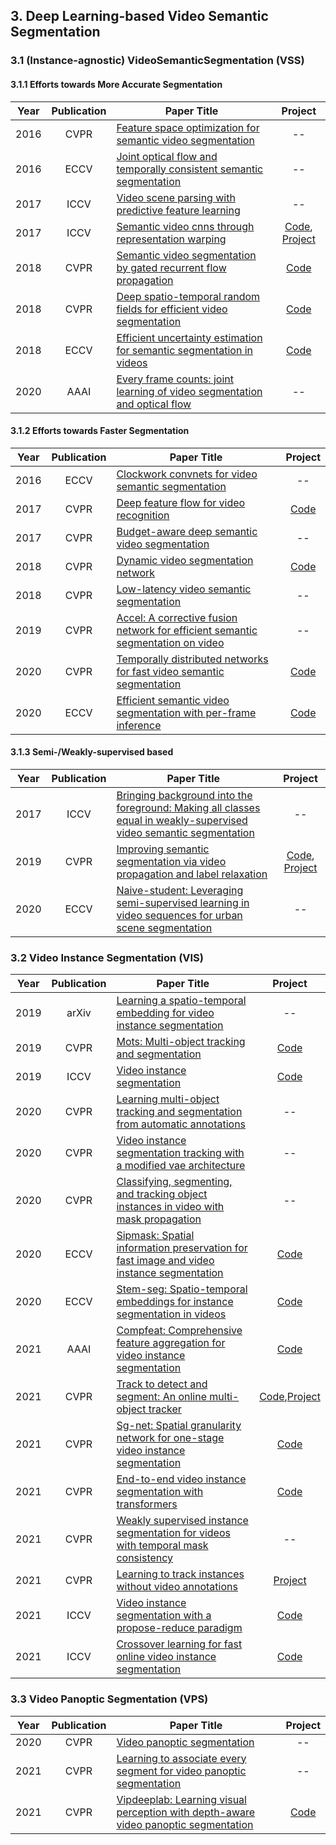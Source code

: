 ## 3. Deep Learning-based Video Semantic Segmentation

### 3.1 (Instance-agnostic) VideoSemanticSegmentation (VSS)

#### 3.1.1 Efforts towards More Accurate Segmentation

| Year | Publication | Paper Title                                                  |                           Project                            |
| ---- | :---------: | ------------------------------------------------------------ | :----------------------------------------------------------: |
| 2016 |    CVPR     | [Feature space optimization for semantic video segmentation](https://ieeexplore.ieee.org/document/7780714) |                              --                              |
| 2016 |    ECCV     | [Joint optical flow and temporally consistent semantic segmentation](https://arxiv.org/pdf/1607.07716.pdf) |                              --                              |
| 2017 |    ICCV     | [Video scene parsing with predictive feature learning](https://ieeexplore.ieee.org/document/8237857) |                              --                              |
| 2017 |    ICCV     | [Semantic video cnns through representation warping](https://arxiv.org/pdf/1708.03088.pdf) | [Code](https://github.com/raghudeep/netwarp_public), [Project](http://segmentation.is.tuebingen.mpg.de/netwarp/) |
| 2018 |    CVPR     | [Semantic video segmentation by gated recurrent flow propagation](https://arxiv.org/pdf/1612.08871.pdf) |          [Code](https://github.com/D-Nilsson/GRFP)           |
| 2018 |    CVPR     | [Deep spatio-temporal random fields for efficient video segmentation](https://openaccess.thecvf.com/content_cvpr_2018/papers/Chandra_Deep_Spatio-Temporal_Random_CVPR_2018_paper.pdf) |    [Code](https://github.com/siddharthachandra/gcrf-v3.0)    |
| 2018 |    ECCV     | [Efficient uncertainty estimation for semantic segmentation in videos](https://arxiv.org/pdf/1807.11037.pdf) | [Code](https://github.com/andyhahaha/Efficient-Uncertainty-Video-Segmentation) |
| 2020 |    AAAI     | [Every frame counts: joint learning of video segmentation and optical flow](https://arxiv.org/pdf/1911.12739.pdf) |                              --                              |

#### 3.1.2 Efforts towards Faster Segmentation

| Year | Publication | Paper Title                                                  |                           Project                            |
| ---- | :---------: | ------------------------------------------------------------ | :----------------------------------------------------------: |
| 2016 |    ECCV     | [Clockwork convnets for video semantic segmentation](https://arxiv.org/pdf/1608.03609.pdf) |                              --                              |
| 2017 |    CVPR     | [Deep feature flow for video recognition](https://openaccess.thecvf.com/content_cvpr_2017/papers/Zhu_Deep_Feature_Flow_CVPR_2017_paper.pdf) |    [Code](https://github.com/msracver/Deep-Feature-Flow)     |
| 2017 |    CVPR     | [Budget-aware deep semantic video segmentation](https://openaccess.thecvf.com/content_cvpr_2017/papers/Mahasseni_Budget-Aware_Deep_Semantic_CVPR_2017_paper.pdf) |                              --                              |
| 2018 |    CVPR     | [Dynamic video segmentation network](https://openaccess.thecvf.com/content_cvpr_2018/papers/Xu_Dynamic_Video_Segmentation_CVPR_2018_paper.pdf) |         [Code](https://github.com/XUSean0118/DVSNet)         |
| 2018 |    CVPR     | [Low-latency video semantic segmentation](https://openaccess.thecvf.com/content_cvpr_2018/papers/Li_Low-Latency_Video_Semantic_CVPR_2018_paper.pdf) |                              --                              |
| 2019 |    CVPR     | [Accel: A corrective fusion network for efficient semantic segmentation on video](https://arxiv.org/pdf/1807.06667.pdf) |                              --                              |
| 2020 |    CVPR     | [Temporally distributed networks for fast video semantic segmentation](https://arxiv.org/pdf/2004.01800.pdf) |         [Code](https://github.com/feinanshan/TDNet)          |
| 2020 |    ECCV     | [Efficient semantic video segmentation with per-frame inference](https://arxiv.org/pdf/2002.11433.pdf) | [Code](https://github.com/irfanICMLL/ETC-Real-time-Per-frame-Semantic-video-segmentation) |

#### 3.1.3 Semi-/Weakly-supervised based

| Year | Publication | Paper Title                                                  |                           Project                            |
| ---- | :---------: | ------------------------------------------------------------ | :----------------------------------------------------------: |
| 2017 |    ICCV     | [Bringing background into the foreground: Making all classes equal in weakly-supervised video semantic segmentation](https://openaccess.thecvf.com/content_ICCV_2017/papers/Saleh_Bringing_Background_Into_ICCV_2017_paper.pdf) |                              --                              |
| 2019 |    CVPR     | [Improving semantic segmentation via video propagation and label relaxation](https://openaccess.thecvf.com/content_CVPR_2019/papers/Zhu_Improving_Semantic_Segmentation_via_Video_Propagation_and_Label_Relaxation_CVPR_2019_paper.pdf) | [Code](https://github.com/YeLyuUT/SSeg), [Project](https://nv-adlr.github.io/publication/2018-Segmentation) |
| 2020 |    ECCV     | [Naive-student: Leveraging semi-supervised learning in video sequences for urban scene segmentation](https://arxiv.org/pdf/2005.10266.pdf) |                              --                              |

### 3.2 Video Instance Segmentation (VIS)

| Year | Publication | Paper Title                                                  |                           Project                            |
| ---- | :---------: | ------------------------------------------------------------ | :----------------------------------------------------------: |
| 2019 |    arXiv    | [Learning a spatio-temporal embedding for video instance segmentation](https://arxiv.org/pdf/1912.08969.pdf) |                              --                              |
| 2019 |    CVPR     | [Mots: Multi-object tracking and segmentation](abc)          |                           [Code]()                           |
| 2019 |    ICCV     | [Video instance segmentation](https://openaccess.thecvf.com/content_ICCV_2019/papers/Yang_Video_Instance_Segmentation_ICCV_2019_paper.pdf) |     [Code](https://github.com/youtubevos/MaskTrackRCNN)      |
| 2020 |    CVPR     | [Learning multi-object tracking and segmentation from automatic annotations](https://openaccess.thecvf.com/content_CVPR_2020/papers/Porzi_Learning_Multi-Object_Tracking_and_Segmentation_From_Automatic_Annotations_CVPR_2020_paper.pdf) |                              --                              |
| 2020 |    CVPR     | [Video instance segmentation tracking with a modified vae architecture](https://openaccess.thecvf.com/content_CVPR_2020/papers/Lin_Video_Instance_Segmentation_Tracking_With_a_Modified_VAE_Architecture_CVPR_2020_paper.pdf) |                              --                              |
| 2020 |    CVPR     | [Classifying, segmenting, and tracking object instances in video with mask propagation](https://openaccess.thecvf.com/content_CVPR_2020/papers/Bertasius_Classifying_Segmenting_and_Tracking_Object_Instances_in_Video_with_Mask_CVPR_2020_paper.pdf) |                              --                              |
| 2020 |    ECCV     | [Sipmask: Spatial information preservation for fast image and video instance segmentation](https://www.ecva.net/papers/eccv_2020/papers_ECCV/papers/123590001.pdf) |        [Code](https://github.com/JialeCao001/SipMask)        |
| 2020 |    ECCV     | [Stem-seg: Spatio-temporal embeddings for instance segmentation in videos](https://www.ecva.net/papers/eccv_2020/papers_ECCV/papers/123560154.pdf) |         [Code](https://github.com/sabarim/STEm-Seg)          |
| 2021 |    AAAI     | [Compfeat: Comprehensive feature aggregation for video instance segmentation](https://www.aaai.org/AAAI21Papers/AAAI-1143.FuY.pdf) | [Code](https://github.com/SHI-Labs/CompFeat-for-Video-Instance-Segmentation) |
| 2021 |    CVPR     | [Track to detect and segment: An online multi-object tracker](https://openaccess.thecvf.com/content/CVPR2021/papers/Wu_Track_To_Detect_and_Segment_An_Online_Multi-Object_Tracker_CVPR_2021_paper.pdf) | [Code](https://github.com/JialianW/TraDeS),[Project](https://jialianwu.com/projects/TraDeS.html) |
| 2021 |    CVPR     | [Sg-net: Spatial granularity network for one-stage video instance segmentation](https://openaccess.thecvf.com/content/CVPR2021/papers/Liu_SG-Net_Spatial_Granularity_Network_for_One-Stage_Video_Instance_Segmentation_CVPR_2021_paper.pdf) |         [Code](https://github.com/goodproj13/SG-Net)         |
| 2021 |    CVPR     | [End-to-end video instance segmentation with transformers](https://openaccess.thecvf.com/content/CVPR2021/papers/Wang_End-to-End_Video_Instance_Segmentation_With_Transformers_CVPR_2021_paper.pdf) |          [Code](https://github.com/Epiphqny/VisTR)           |
| 2021 |    CVPR     | [Weakly supervised instance segmentation for videos with temporal mask consistency](https://openaccess.thecvf.com/content/CVPR2021/papers/Liu_Weakly_Supervised_Instance_Segmentation_for_Videos_With_Temporal_Mask_Consistency_CVPR_2021_paper.pdf) |                              --                              |
| 2021 |    CVPR     | [Learning to track instances without video annotations](https://openaccess.thecvf.com/content/CVPR2021/papers/Fu_Learning_to_Track_Instances_without_Video_Annotations_CVPR_2021_paper.pdf) | [Project](https://oasisyang.github.io/projects/semi-track/index.html) |
| 2021 |    ICCV     | [Video instance segmentation with a propose-reduce paradigm](https://openaccess.thecvf.com/content/ICCV2021/papers/Lin_Video_Instance_Segmentation_With_a_Propose-Reduce_Paradigm_ICCV_2021_paper.pdf) |   [Code](https://github.com/dvlab-research/ProposeReduce)    |
| 2021 |    ICCV     | [Crossover learning for fast online video instance segmentation](https://arxiv.org/pdf/2104.05970.pdf) |          [Code](https://github.com/hustvl/CrossVIS)          |

### 3.3 Video Panoptic Segmentation (VPS)

| Year | Publication | Paper Title                                                  |                        Project                         |
| ---- | :---------: | ------------------------------------------------------------ | :----------------------------------------------------: |
| 2020 |    CVPR     | [Video panoptic segmentation](https://openaccess.thecvf.com/content_CVPR_2020/papers/Kim_Video_Panoptic_Segmentation_CVPR_2020_paper.pdf) |                           --                           |
| 2021 |    CVPR     | [Learning to associate every segment for video panoptic segmentation](https://openaccess.thecvf.com/content/CVPR2021/papers/Woo_Learning_To_Associate_Every_Segment_for_Video_Panoptic_Segmentation_CVPR_2021_paper.pdf) |                           --                           |
| 2021 |    CVPR     | [Vipdeeplab: Learning visual perception with depth-aware video panoptic segmentation](https://openaccess.thecvf.com/content/CVPR2021/papers/Qiao_VIP-DeepLab_Learning_Visual_Perception_With_Depth-Aware_Video_Panoptic_Segmentation_CVPR_2021_paper.pdf) | [Code](https://github.com/joe-siyuan-qiao/ViP-DeepLab) |

